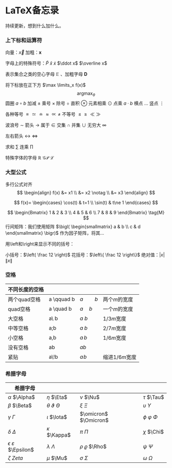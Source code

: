 # LaTeX备忘录

持续更新，想到什么加什么。

### 上下标和运算符

向量：$\vec x$ 加粗：$\boldsymbol x$

字母上的特殊符号：$\widetilde P$ $\hat x$  $\dot x$ $\ddot x$ $\overline x$ 

表示集合之类的空心字母 $\mathbb{E}$ 、加粗字母 $\mathbf{D}$ 

将下标放在正下方 $\max \limits_x f(x)$  
$$
\mathop{\arg\max}_\theta
$$
圆圈 $a\circ b$  加减 $\pm$ 乘号 $\times$  除号 $\div$  直积 $\otimes$ 元素相乘 $\odot$ 点乘 $a\cdot b$ 横点 $\dots$ 竖点 $\vdots$  

各种等号 $\equiv \simeq \doteq \approx \propto \neq$  不等号 $\le \ge \ll \gg$

波浪号 $\sim$ 箭头 $\to$ 属于 $\in$ 交集 $\cap$ 并集  $\cup$ 无穷大 $\infty$ 

左右箭头 $\leftrightarrow$ $\Leftrightarrow$

求和 $\sum$ 连乘 $\prod$ 

特殊字体的字母 $\mathbb{R}$  $\mathcal{GP}$  $\mathscr{L}$



### 大型公式

多行公式对齐
$$
\begin{align}
f(x) &= x1 \\
&= x2 \notag \\
&= x3
\end{align}
$$

$$
f(x)=
\begin{cases}
\cos(t) & t=1 \\
\sin(t) & t\ne 1
\end{cases}
$$

$$
\begin{Bmatrix}
   1 & 2 & 3 \\
   4 & 5 & 6 \\
   7 & 8 & 9
  \end{Bmatrix} \tag{M}
$$
行间矩阵：我们使用矩阵 $\bigl( \begin{smallmatrix} a & b \\ c & d \end{smallmatrix} \bigr)$ 作为因子矩阵，将其...



用\left和\right来显示不同的括号：

小括号：$\left( \frac 12 \right)$ 花括号：$\left\{ \frac 12 \right\}$ 绝对值：$\left| x \right|$ $\left\| x \right\|$





### 空格

| 不同长度的空格 |            |             |                |
| -------------- | ---------- | ----------- | -------------- |
| 两个quad空格   | a \qquad b | $a\qquad b$ | 两个*m*的宽度  |
| quad空格       | a \quad b  | $a \quad b$ | 一个*m*的宽度  |
| 大空格         | a\ b       | $a\ b$      | 1/3*m*宽度     |
| 中等空格       | a\;b       | $a\;b$      | 2/7*m*宽度     |
| 小空格         | a\,b       | $a\,b$      | 1/6*m*宽度     |
| 没有空格       | ab         | $ab$        |                |
| 紧贴           | a\\!b      | $a\!b$      | 缩进1/6*m*宽度 |



### 希腊字母

| 希腊字母                            |                               |                         |                         |
| ----------------------------------- | ----------------------------- | ----------------------- | ----------------------- |
| $\alpha$ $\Alpha$                   | $\eta$ $\Eta$                 | $\nu$ $\Nu$             | $\tau$ $\Tau$           |
| $\beta$ $\Beta$                     | $\theta$ $\vartheta$ $\Theta$ | $\xi$ $\Xi$             | $\upsilon$ $\Upsilon$   |
| $\gamma$ $\Gamma$                   | $\iota$ $\Iota$               | $\omicron$ $\Omicron$   | $\phi$ $\varphi$ $\Phi$ |
| $\delta$ $\Delta$                   | $\kappa$ $\Kappa$             | $\pi$ $\Pi$             | $\chi$ $\Chi$           |
| $\epsilon$ $\varepsilon$ $\Epsilon$ | $\lambda$ $\Lambda$           | $\rho$ $\varrho$ $\Rho$ | $\psi$ $\Psi$           |
| $\zeta$ $Zeta$                      | $\mu$ $\Mu$                   | $\sigma$ $\Sigma$       | $\omega$ $\Omega$       |


